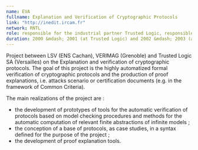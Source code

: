 ```yaml
---
name: EVA 
fullname: Explanation and Verification of Cryptographic Protocols
link: "http://inedit.ircam.fr"
network: RNTL
role: responsible for the industrial partner Trusted Logic, responsible for the academic partner LSV/ENS Cachan 
duration: 2000 &mdash; 2001 (at Trusted Logic) and 2002 &mdash; 2003 (at LSV)
---
```


Project between LSV (ENS Cachan), VERIMAG (Grenoble) and Trusted Logic SA (Versailles) on the Explanation and verification of cryptographic protocols.
The goal of this project is the highly automatized formal verification of cryptographic protocols and the production of proof explanations, i.e. attacks scenario or certification documents (e.g. in the framework of Common Criteria). 

The main realizations of the project are :
* the development of prototypes of tools for the automatic verification of protocols based on model checking procedures and methods for the automatic computation of relevant finite abstractions of infinite models ;
* the conception of a base of protocols, as case studies, in a syntax defined for the purpose of the project ;
* the development of proof explanation tools.

